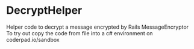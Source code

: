 # DecryptHelper
Helper code to decrypt a message encrypted by Rails MessageEncryptor
To try out copy the code from file into a c# environment on coderpad.io/sandbox
